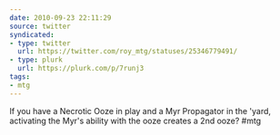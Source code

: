 ```yaml
---
date: 2010-09-23 22:11:29
source: twitter
syndicated:
- type: twitter
  url: https://twitter.com/roy_mtg/statuses/25346779491/
- type: plurk
  url: https://plurk.com/p/7runj3
tags:
- mtg
---
```


If you have a Necrotic Ooze in play and a Myr Propagator in the 'yard, activating the Myr's ability with the ooze creates a 2nd ooze? #mtg
